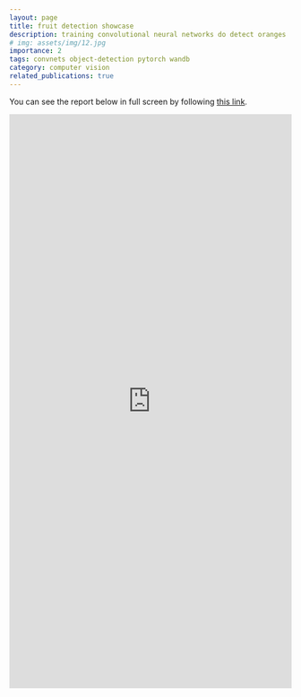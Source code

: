 ```yaml
---
layout: page
title: fruit detection showcase
description: training convolutional neural networks do detect oranges
# img: assets/img/12.jpg
importance: 2
tags: convnets object-detection pytorch wandb
category: computer vision
related_publications: true
---
```


You can see the report below in full screen by following [this link](https://wandb.ai/tetamusha/fruit_detection_torchvision/reports/Detecting-oranges-with-TorchVision--Vmlldzo4MDAyNzM).

<iframe src="https://wandb.ai/tetamusha/fruit_detection_torchvision/reports/Detecting-oranges-with-TorchVision--Vmlldzo4MDAyNzM" style="border:none;height:1024px;width:100%">
</iframe>
